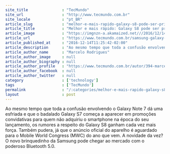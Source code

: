 ```yaml
---
site_title               : "TecMundo"
site_url                 : "http://www.tecmundo.com.br"
site_locale              : "pt_BR"
article_slug             : "melhor-e-mais-rapido-galaxy-s8-pode-ser-primeiro-celular-com-bluetooth-5-0"
article_title            : "Melhor e mais rápido: Galaxy S8 pode ser primeiro celular com Bluetooth 5.0"
article_image            : "https://imgnzn-a.akamaized.net///2016/12/14/14090340965038-t1200x480.jpg"
article_url              : "https://www.tecmundo.com.br/samsung-galaxy-s8/112713-melhor-rapido-galaxy-s8-primeiro-celular-bluetooth-5-0.htm"
article_published_at     : "2016-12-14T11:25:42-02:00"
article_description      : "Ao mesmo tempo que toda a confusão envolvendo o Galaxy Note 7 dá uma esfriada e que o badalado Galaxy S7 começa a aparecer em promoções convidativas para quem não adquiriu o smartphone na época do seu lançamento, os rumores a respeito do Galaxy S8 ganham cada vez mais força. Também pudera, já que o anúncio oficial do aparelho é aguardado para o Mobile World Congress (MWC) do ano que vem. A novidade da vez? O novo brinquedinho da Samsung pode chegar ao mercado com o poderoso Bluetooth 5.0."
article_author_name      : "Marcelo Rodrigues"
article_author_image     : null
article_author_biography : null
article_author_profile   : "https://www.tecmundo.com.br/autor/394-marcelo-rodrigues/"
article_author_facebook  : null
article_author_twitter   : null
category                 : ['technology']
tags                     : ['TecMundo']
permalink                : "/:categories/melhor-e-mais-rapido-galaxy-s8-pode-ser-primeiro-celular-com-bluetooth-5-0/"
layout                   : post
---
```


Ao mesmo tempo que toda a confusão envolvendo o Galaxy Note 7 dá uma esfriada e que o badalado Galaxy S7 começa a aparecer em promoções convidativas para quem não adquiriu o smartphone na época do seu lançamento, os rumores a respeito do Galaxy S8 ganham cada vez mais força. Também pudera, já que o anúncio oficial do aparelho é aguardado para o Mobile World Congress (MWC) do ano que vem. A novidade da vez? O novo brinquedinho da Samsung pode chegar ao mercado com o poderoso Bluetooth 5.0.
